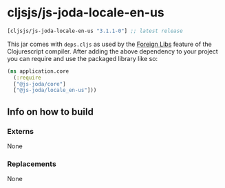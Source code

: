 # cljsjs/js-joda-locale-en-us

[](dependency)
```clojure
[cljsjs/js-joda-locale-en-us "3.1.1-0"] ;; latest release
```
[](/dependency)

This jar comes with `deps.cljs` as used by the [Foreign Libs][flibs] feature
of the Clojurescript compiler. After adding the above dependency to your project
you can require and use the packaged library like so:

```clojure
(ns application.core
  (:require 
  ["@js-joda/core"]
  ["@js-joda/locale_en-us"]))

```

## Info on how to build

### Externs

None
 
### Replacements

None

[flibs]: https://clojurescript.org/reference/packaging-foreign-deps
